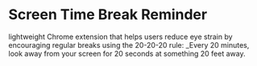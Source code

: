 # Screen Time Break Reminder

lightweight Chrome extension that helps users reduce eye strain by encouraging regular breaks using the 20-20-20 rule: _Every 20 minutes, look away from your screen for 20 seconds at something 20 feet away.
